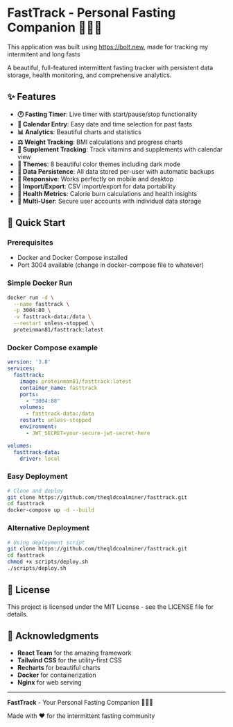 # FastTrack - Personal Fasting Companion 🏃‍♂️💨

This application was built using https://bolt.new, made for tracking my intermitent and long fasts

A beautiful, full-featured intermittent fasting tracker with persistent data storage, health monitoring, and comprehensive analytics.

## ✨ Features

- **🕐 Fasting Timer**: Live timer with start/pause/stop functionality
- **📅 Calendar Entry**: Easy date and time selection for past fasts
- **📊 Analytics**: Beautiful charts and statistics
- **⚖️ Weight Tracking**: BMI calculations and progress charts
- **💊 Supplement Tracking**: Track vitamins and supplements with calendar view
- **🎨 Themes**: 8 beautiful color themes including dark mode
- **💾 Data Persistence**: All data stored per-user with automatic backups
- **📱 Responsive**: Works perfectly on mobile and desktop
- **🔄 Import/Export**: CSV import/export for data portability
- **🏥 Health Metrics**: Calorie burn calculations and health insights
- **👥 Multi-User**: Secure user accounts with individual data storage

## 🚀 Quick Start

### Prerequisites
- Docker and Docker Compose installed
- Port 3004 available (change in docker-compose file to whatever)

### Simple Docker Run
```bash
docker run -d \
  --name fasttrack \
  -p 3004:80 \
  -v fasttrack-data:/data \
  --restart unless-stopped \
  proteinman81/fasttrack:latest
```

### Docker Compose example
```yaml
version: '3.8'
services:
  fasttrack:
    image: proteinman81/fasttrack:latest
    container_name: fasttrack
    ports:
      - "3004:80"
    volumes:
      - fasttrack-data:/data
    restart: unless-stopped
    environment:
      - JWT_SECRET=your-secure-jwt-secret-here

volumes:
  fasttrack-data:
    driver: local
```

### Easy Deployment
```bash
# Clone and deploy
git clone https://github.com/theqldcoalminer/fasttrack.git
cd fasttrack
docker-compose up -d --build
```

### Alternative Deployment
```bash
# Using deployment script
git clone https://github.com/theqldcoalminer/fasttrack.git
cd fasttrack
chmod +x scripts/deploy.sh
./scripts/deploy.sh
```

## 📄 License

This project is licensed under the MIT License - see the LICENSE file for details.

## 🙏 Acknowledgments

- **React Team** for the amazing framework
- **Tailwind CSS** for the utility-first CSS
- **Recharts** for beautiful charts
- **Docker** for containerization
- **Nginx** for web serving

---

**FastTrack** - Your Personal Fasting Companion 🏃‍♂️💨

Made with ❤️ for the intermittent fasting community
